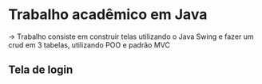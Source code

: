 # Trabalho acadêmico em Java

-> Trabalho consiste em construir telas utilizando o Java Swing e fazer um crud em 3 tabelas, utilizando POO e padrão MVC

## Tela de login


